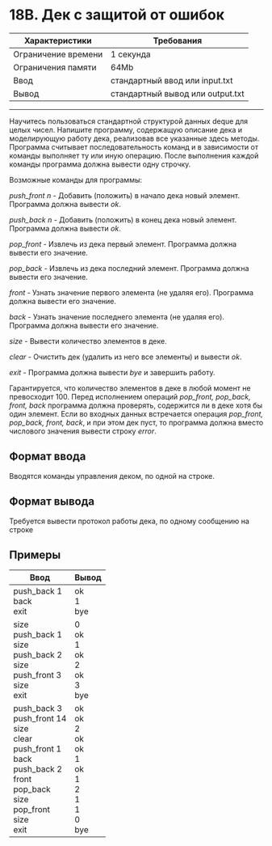 # 18B. Дек с защитой от ошибок

|Характеристики|Требования|
|---|---|
|Ограничение времени|1 секунда|
|Ограничения памяти|64Mb|
|Ввод|стандартный ввод или input.txt|
|Вывод|стандартный вывод или output.txt|
---
Научитесь пользоваться стандартной структурой данных deque для целых чисел.  Напишите программу, содержащую описание дека и моделирующую работу дека, реализовав все указанные здесь методы. Программа считывает последовательность команд и в зависимости от команды выполняет ту или иную операцию. После выполнения каждой команды программа должна вывести одну строчку.

Возможные команды для программы:

*push_front n* - Добавить (положить) в начало дека новый элемент. Программа должна вывести *ok*.

*push_back n* - Добавить (положить) в конец дека новый элемент. Программа должна вывести *ok*.

*pop_front* - Извлечь из дека первый элемент. Программа должна вывести его значение.

*pop_back* - Извлечь из дека последний элемент. Программа должна вывести его значение.

*front* - Узнать значение первого элемента (не удаляя его). Программа должна вывести его значение.

*back* - Узнать значение последнего элемента (не удаляя его). Программа должна вывести его значение.

*size* - Вывести количество элементов в деке.

*clear* - Очистить дек (удалить из него все элементы) и вывести *ok*.

*exit* - Программа должна вывести *bye* и завершить работу.

Гарантируется, что количество элементов в деке в любой момент не превосходит 100. Перед исполнением операций *pop_front, pop_back, front, back* программа должна проверять, содержится ли в деке хотя бы один элемент. Если во входных данных встречается операция *pop_front, pop_back, front, back*, и при этом дек пуст, то программа должна вместо числового значения вывести строку *error*.

## Формат ввода

Вводятся команды управления деком, по одной на строке.

## Формат вывода

Требуется вывести протокол работы дека, по одному сообщению на строке

## Примеры

|Ввод|Вывод|
|---|---|
|push_back 1<br>back<br>exit|ok<br>1<br>bye|
|size<br>push_back 1<br>size<br>push_back 2<br>size<br>push_front 3<br>size<br>exit|0<br>ok<br>1<br>ok<br>2<br>ok<br>3<br>bye|
|push_back 3<br>push_front 14<br>size<br>clear<br>push_front 1<br>back<br>push_back 2<br>front<br>pop_back<br>size<br>pop_front<br>size<br>exit|ok<br>ok<br>2<br>ok<br>ok<br>1<br>ok<br>1<br>2<br>1<br>1<br>0<br>bye|

